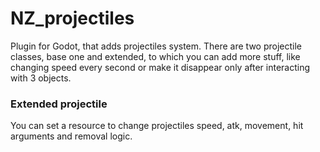 # NZ_projectiles
Plugin for Godot, that adds projectiles system. There are two projectile classes, base one and extended, to which you can add more stuff, like changing speed every second or make it disappear only after interacting with 3 objects.

### Extended projectile
You can set a resource to change projectiles speed, atk, movement, hit arguments and removal logic.